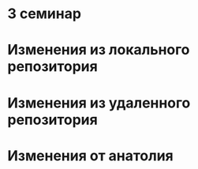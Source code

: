 # 3 семинар

# Изменения из локального репозитория

# Изменения из удаленного репозитория

# Изменения от анатолия